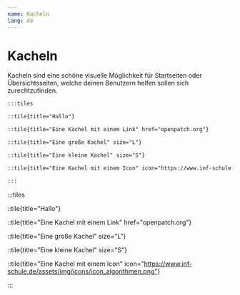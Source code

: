 ```yaml
---
name: Kacheln
lang: de
---
```


# Kacheln

Kacheln sind eine schöne visuelle Möglichkeit für Startseiten oder
Übersichtsseiten, welche deinen Benutzern helfen sollen sich zurechtzufinden.

```md
:::tiles

::tile{title="Hallo"}

::tile{title="Eine Kachel mit einem Link" href="openpatch.org"}

::tile{title="Eine große Kachel" size="L"}

::tile{title="Eine kleine Kachel" size="S"}

::tile{title="Eine Kachel mit einem Icon" icon="https://www.inf-schule.de/assets/img/icons/icon_algorithmen.png"}

:::
```

:::tiles

::tile{title="Hallo"}

::tile{title="Eine Kachel mit einem Link" href="openpatch.org"}

::tile{title="Eine große Kachel" size="L"}

::tile{title="Eine kleine Kachel" size="S"}

::tile{title="Eine Kachel mit einem Icon" icon="https://www.inf-schule.de/assets/img/icons/icon_algorithmen.png"}

:::

